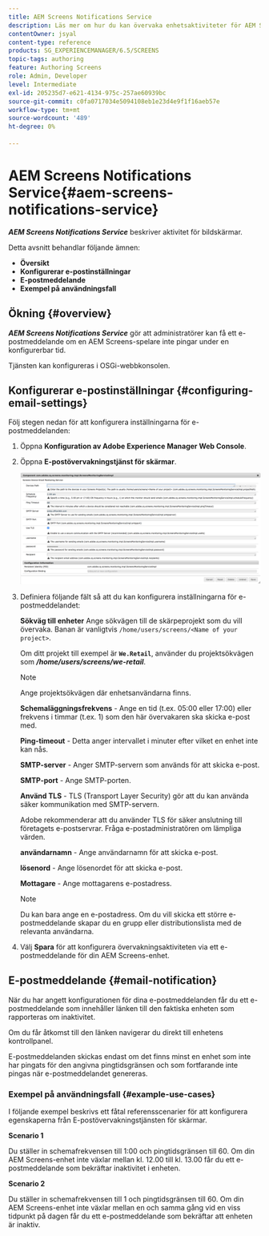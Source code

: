 ```yaml
---
title: AEM Screens Notifications Service
description: Läs mer om hur du kan övervaka enhetsaktiviteter för AEM Screens.
contentOwner: jsyal
content-type: reference
products: SG_EXPERIENCEMANAGER/6.5/SCREENS
topic-tags: authoring
feature: Authoring Screens
role: Admin, Developer
level: Intermediate
exl-id: 205235d7-e621-4134-975c-257ae60939bc
source-git-commit: c0fa0717034e5094108eb1e23d4e9f1f16aeb57e
workflow-type: tm+mt
source-wordcount: '489'
ht-degree: 0%

---
```


# AEM Screens Notifications Service{#aem-screens-notifications-service}

<!--removed from metadata: admitteddomains: @adobe.com;@caesars.com-->

***AEM Screens Notifications Service*** beskriver aktivitet för bildskärmar.

Detta avsnitt behandlar följande ämnen:

* **Översikt**
* **Konfigurerar e-postinställningar**
* **E-postmeddelande**
* **Exempel på användningsfall**

<!-- OBSOLETE NOTE>
>[!CAUTION]
>
>This AEM Screens functionality is only available, if you have installed AEM 6.3.2 Feature Pack 3 or AEM 6.4.1 Screens Feature Pack 1.
>
>To get access to this Feature Pack, you must contact Adobe Support and request access. Once you have permissions you can download it from Package Share. -->

## Ökning {#overview}

***AEM Screens Notifications Service*** gör att administratörer kan få ett e-postmeddelande om en AEM Screens-spelare inte pingar under en konfigurerbar tid.

Tjänsten kan konfigureras i OSGi-webbkonsolen.

## Konfigurerar e-postinställningar {#configuring-email-settings}

Följ stegen nedan för att konfigurera inställningarna för e-postmeddelanden:

1. Öppna **Konfiguration av Adobe Experience Manager Web Console**.
1. Öppna **E-postövervakningstjänst för skärmar**.

   ![screen_shot_2018-04-26at44602pm](assets/screen_shot_2018-04-26at44602pm.png)

1. Definiera följande fält så att du kan konfigurera inställningarna för e-postmeddelandet:

   **Sökväg till enheter** Ange sökvägen till de skärpeprojekt som du vill övervaka. Banan är vanligtvis `/home/users/screens/<Name of your project>`.

   Om ditt projekt till exempel är **`We.Retail`**, använder du projektsökvägen som ***/home/users/screens/we-retail***.

   >[!NOTE]
   >
   >Ange projektsökvägen där enhetsanvändarna finns.

   **Schemaläggningsfrekvens** - Ange en tid (t.ex. 05:00 eller 17:00) eller frekvens i timmar (t.ex. 1) som den här övervakaren ska skicka e-post med.

   **Ping-timeout** - Detta anger intervallet i minuter efter vilket en enhet inte kan nås.

   **SMTP-server** - Anger SMTP-servern som används för att skicka e-post.

   **SMTP-port** - Ange SMTP-porten.

   **Använd TLS** - TLS (Transport Layer Security) gör att du kan använda säker kommunikation med SMTP-servern.

   Adobe rekommenderar att du använder TLS för säker anslutning till företagets e-postservrar. Fråga e-postadministratören om lämpliga värden.

   **användarnamn** - Ange användarnamn för att skicka e-post.

   **lösenord** - Ange lösenordet för att skicka e-post.

   **Mottagare** - Ange mottagarens e-postadress.

   >[!NOTE]
   >
   >Du kan bara ange en e-postadress. Om du vill skicka ett större e-postmeddelande skapar du en grupp eller distributionslista med de relevanta användarna.

1. Välj **Spara** för att konfigurera övervakningsaktiviteten via ett e-postmeddelande för din AEM Screens-enhet.

## E-postmeddelande {#email-notification}

När du har angett konfigurationen för dina e-postmeddelanden får du ett e-postmeddelande som innehåller länken till den faktiska enheten som rapporteras om inaktivitet.

Om du får åtkomst till den länken navigerar du direkt till enhetens kontrollpanel.

E-postmeddelanden skickas endast om det finns minst en enhet som inte har pingats för den angivna pingtidsgränsen och som fortfarande inte pingas när e-postmeddelandet genereras.

### Exempel på användningsfall {#example-use-cases}

I följande exempel beskrivs ett fåtal referensscenarier för att konfigurera egenskaperna från E-postövervakningstjänsten för skärmar.

**Scenario 1**

Du ställer in schemafrekvensen till 1:00 och pingtidsgränsen till 60. Om din AEM Screens-enhet inte växlar mellan kl. 12.00 till kl. 13.00 får du ett e-postmeddelande som bekräftar inaktivitet i enheten.

**Scenario 2**

Du ställer in schemafrekvensen till 1 och pingtidsgränsen till 60. Om din AEM Screens-enhet inte växlar mellan en och samma gång vid en viss tidpunkt på dagen får du ett e-postmeddelande som bekräftar att enheten är inaktiv.
